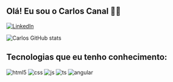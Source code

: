 ## Olá! Eu sou o Carlos Canal 👨‍💻

[![LinkedIn](https://img.shields.io/badge/LinkedIn-9146FF?style=for-the-badge&logo=linkedin&logoColor=white)](https://www.linkedin.com/in/carlos-canal/)

![Carlos GitHub stats](https://github-readme-stats.vercel.app/api?username=CarlosACanal&show_icons=true&theme=dracula&count_private=true)

## Tecnologias que eu tenho conhecimento: 

<div style="display: inline_block">
  <img align="center" alt="html5" src="https://img.shields.io/badge/HTML5-E34F26?style=for-the-badge&logo=html5&logoColor=white" />
  <img align="center" alt="css" src="https://img.shields.io/badge/CSS3-1572B6?style=for-the-badge&logo=css3&logoColor=white" />
  <img align="center" alt="js" src="https://img.shields.io/badge/JavaScript-F7DF1E?style=for-the-badge&logo=javascript&logoColor=black" />
  <img align="center" alt="ts" src="https://img.shields.io/badge/TypeScript-007ACC?style=for-the-badge&logo=typescript&logoColor=white" />
  <img align="center" alt="angular" src="https://img.shields.io/badge/Angular-red?style=for-the-badge&logo=angular&logoColor=white" />
</div><br/>
